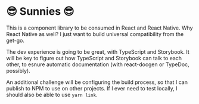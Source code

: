 # 😎 Sunnies 😎

This is a component library to be consumed in React and React Native. Why React Native as well? I just want to build universal compatibility from the get-go.

The dev experience is going to be great, with TypeScript and Storybook. It will be key to figure out how TypeScript and Storybook can talk to each other, to esnure automatic documentation (with react-docgen or TypeDoc, possibly).

An additional challenge will be configuring the build process, so that I can publish to NPM to use on other projects. If I ever need to test locally, I should also be able to use `yarn link`.

